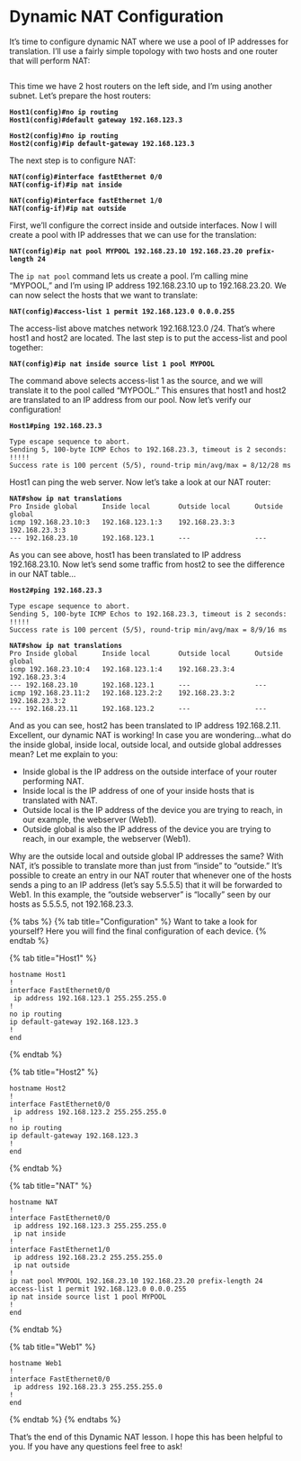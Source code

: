 # Dynamic NAT Configuration

It’s time to configure dynamic NAT where we use a pool of IP addresses for translation. I’ll use a fairly simple topology with two hosts and one router that will perform NAT:

<figure><img src="https://cdn.networklessons.com/wp-content/uploads/2013/02/cisco-dynamic-nat-two-hosts..png" alt=""><figcaption></figcaption></figure>

This time we have 2 host routers on the left side, and I’m using another subnet. Let’s prepare the host routers:

<pre><code><strong>Host1(config)#no ip routing
</strong><strong>Host1(config)#default gateway 192.168.123.3
</strong></code></pre>

<pre><code><strong>Host2(config)#no ip routing
</strong><strong>Host2(config)#ip default-gateway 192.168.123.3
</strong></code></pre>

The next step is to configure NAT:

<pre><code><strong>NAT(config)#interface fastEthernet 0/0
</strong><strong>NAT(config-if)#ip nat inside 
</strong></code></pre>

<pre><code><strong>NAT(config)#interface fastEthernet 1/0
</strong><strong>NAT(config-if)#ip nat outside
</strong></code></pre>

First, we’ll configure the correct inside and outside interfaces. Now I will create a pool with IP addresses that we can use for the translation:

<pre><code><strong>NAT(config)#ip nat pool MYPOOL 192.168.23.10 192.168.23.20 prefix-length 24
</strong></code></pre>

The `ip nat pool` command lets us create a pool. I’m calling mine “MYPOOL,” and I’m using IP address 192.168.23.10 up to 192.168.23.20. We can now select the hosts that we want to translate:

<pre><code><strong>NAT(config)#access-list 1 permit 192.168.123.0 0.0.0.255
</strong></code></pre>

The access-list above matches network 192.168.123.0 /24. That’s where host1 and host2 are located. The last step is to put the access-list and pool together:

<pre><code><strong>NAT(config)#ip nat inside source list 1 pool MYPOOL
</strong></code></pre>

The command above selects access-list 1 as the source, and we will translate it to the pool called “MYPOOL.” This ensures that host1 and host2 are translated to an IP address from our pool. Now let’s verify our configuration!

<pre><code><strong>Host1#ping 192.168.23.3
</strong>
Type escape sequence to abort.
Sending 5, 100-byte ICMP Echos to 192.168.23.3, timeout is 2 seconds:
!!!!!
Success rate is 100 percent (5/5), round-trip min/avg/max = 8/12/28 ms
</code></pre>

Host1 can ping the web server. Now let’s take a look at our NAT router:

<pre><code><strong>NAT#show ip nat translations  
</strong>Pro Inside global      Inside local       Outside local      Outside global
icmp 192.168.23.10:3   192.168.123.1:3    192.168.23.3:3     192.168.23.3:3
--- 192.168.23.10      192.168.123.1      ---                ---
</code></pre>

As you can see above, host1 has been translated to IP address 192.168.23.10. Now let’s send some traffic from host2 to see the difference in our NAT table…

<pre><code><strong>Host2#ping 192.168.23.3
</strong>
Type escape sequence to abort.
Sending 5, 100-byte ICMP Echos to 192.168.23.3, timeout is 2 seconds:
!!!!!
Success rate is 100 percent (5/5), round-trip min/avg/max = 8/9/16 ms
</code></pre>

<pre><code><strong>NAT#show ip nat translations 
</strong>Pro Inside global      Inside local       Outside local      Outside global
icmp 192.168.23.10:4   192.168.123.1:4    192.168.23.3:4     192.168.23.3:4
--- 192.168.23.10      192.168.123.1      ---                ---
icmp 192.168.23.11:2   192.168.123.2:2    192.168.23.3:2     192.168.23.3:2
--- 192.168.23.11      192.168.123.2      ---                ---
</code></pre>

And as you can see, host2 has been translated to IP address 192.168.2.11. Excellent, our dynamic NAT is working! In case you are wondering…what do the inside global, inside local, outside local, and outside global addresses mean? Let me explain to you:

* Inside global is the IP address on the outside interface of your router performing NAT.
* Inside local is the IP address of one of your inside hosts that is translated with NAT.
* Outside local is the IP address of the device you are trying to reach, in our example, the webserver (Web1).
* Outside global is also the IP address of the device you are trying to reach, in our example, the webserver (Web1).

Why are the outside local and outside global IP addresses the same? With NAT, it’s possible to translate more than just from “inside” to “outside.” It’s possible to create an entry in our NAT router that whenever one of the hosts sends a ping to an IP address (let’s say 5.5.5.5) that it will be forwarded to Web1. In this example, the “outside webserver” is “locally” seen by our hosts as 5.5.5.5, not 192.168.23.3.

{% tabs %}
{% tab title="Configuration" %}
Want to take a look for yourself? Here you will find the final configuration of each device.
{% endtab %}

{% tab title="Host1" %}
```
hostname Host1
!
interface FastEthernet0/0
 ip address 192.168.123.1 255.255.255.0
!
no ip routing
ip default-gateway 192.168.123.3
!
end
```
{% endtab %}

{% tab title="Host2" %}
```
hostname Host2
!
interface FastEthernet0/0
 ip address 192.168.123.2 255.255.255.0
!
no ip routing
ip default-gateway 192.168.123.3
!
end
```
{% endtab %}

{% tab title="NAT" %}
```
hostname NAT
!
interface FastEthernet0/0
 ip address 192.168.123.3 255.255.255.0
 ip nat inside 
!
interface FastEthernet1/0
 ip address 192.168.23.2 255.255.255.0
 ip nat outside
!
ip nat pool MYPOOL 192.168.23.10 192.168.23.20 prefix-length 24
access-list 1 permit 192.168.123.0 0.0.0.255
ip nat inside source list 1 pool MYPOOL
!
end
```
{% endtab %}

{% tab title="Web1" %}
```
hostname Web1
!
interface FastEthernet0/0
 ip address 192.168.23.3 255.255.255.0
!
end
```
{% endtab %}
{% endtabs %}

That’s the end of this Dynamic NAT lesson. I hope this has been helpful to you. If you have any questions feel free to ask!
